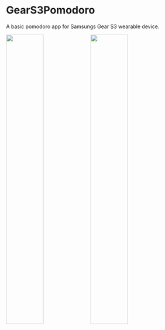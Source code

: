 # GearS3Pomodoro
A basic pomodoro app for Samsungs Gear S3 wearable device.

<img src="https://cloud.githubusercontent.com/assets/16852003/21366431/19810b10-c6fa-11e6-970a-4e8c50922e50.PNG" width="45%"></img> <img src="https://cloud.githubusercontent.com/assets/16852003/21366432/19824d68-c6fa-11e6-9c0e-434001f26326.PNG" width="45%"></img>
